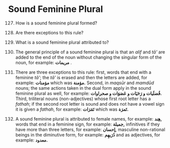 Sound Feminine Plural
=====================

127. How is a sound feminine plural formed?

128. Are there exceptions to this rule?

129. What is a sound feminine plural attributed to?

127. The general principle of a sound feminine plural is that an *alif*
and *tā'* are added to the end of the noun without changing the singular
form of the noun, for example: **مریمات** .

128. There are three exceptions to this rule: first, words that end with
a feminine *tā'*; the *tā'* is erased and then the letters are added,
for example: **مؤمنات** which was **مؤمنة.** Second, in *maqsūr* and
*mamdūd* nouns; the same actions taken in the dual form apply in the
sound feminine plural as well, for example: **فُضلَیات و رَحَیَات و
عَصَوَات و صحراوات.** Third, triliteral nouns (non-adjectives) whose
first root letter has a *fathah*; if the second root letter is sound and
does not have a vowel sign it is given a *fathah*, for example:
**تَمَرَات** which was **تَمرَة.**

129. A sound feminine plural is attributed to female names, for example:
**هِند,** words that end in a feminine sign, for example: **جمیلة,**
infinitives if they have more than three letters, for example:
**إحسان,** masculine non-rational beings in the diminutive form, for
example: **دُرَیهِم** and as adjectives, for example: **معدود.**


